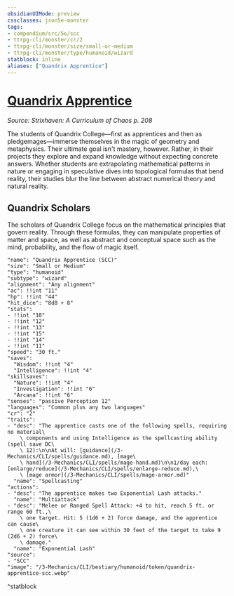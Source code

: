 ```yaml
---
obsidianUIMode: preview
cssclasses: json5e-monster
tags:
- compendium/src/5e/scc
- ttrpg-cli/monster/cr/2
- ttrpg-cli/monster/size/small-or-medium
- ttrpg-cli/monster/type/humanoid/wizard
statblock: inline
aliases: ["Quandrix Apprentice"]
---
```

# [Quandrix Apprentice](3-Mechanics\CLI\bestiary\humanoid/quandrix-apprentice-scc.md)
*Source: Strixhaven: A Curriculum of Chaos p. 208*  

The students of Quandrix College—first as apprentices and then as pledgemages—immerse themselves in the magic of geometry and metaphysics. Their ultimate goal isn't mastery, however. Rather, in their projects they explore and expand knowledge without expecting concrete answers. Whether students are extrapolating mathematical patterns in nature or engaging in speculative dives into topological formulas that bend reality, their studies blur the line between abstract numerical theory and natural reality.

## Quandrix Scholars

The scholars of Quandrix College focus on the mathematical principles that govern reality. Through these formulas, they can manipulate properties of matter and space, as well as abstract and conceptual space such as the mind, probability, and the flow of magic itself.

```statblock
"name": "Quandrix Apprentice (SCC)"
"size": "Small or Medium"
"type": "humanoid"
"subtype": "wizard"
"alignment": "Any alignment"
"ac": !!int "11"
"hp": !!int "44"
"hit_dice": "8d8 + 8"
"stats":
- !!int "10"
- !!int "12"
- !!int "13"
- !!int "15"
- !!int "14"
- !!int "11"
"speed": "30 ft."
"saves":
  "Wisdom": !!int "4"
  "Intelligence": !!int "4"
"skillsaves":
  "Nature": !!int "4"
  "Investigation": !!int "6"
  "Arcana": !!int "6"
"senses": "passive Perception 12"
"languages": "Common plus any two languages"
"cr": "2"
"traits":
- "desc": "The apprentice casts one of the following spells, requiring no material\
    \ components and using Intelligence as the spellcasting ability (spell save DC\
    \ 12):\n\nAt will: [guidance](/3-Mechanics/CLI/spells/guidance.md), [mage\
    \ hand](/3-Mechanics/CLI/spells/mage-hand.md)\n\n1/day each: [enlarge/reduce](/3-Mechanics/CLI/spells/enlarge-reduce.md),\
    \ [mage armor](/3-Mechanics/CLI/spells/mage-armor.md)"
  "name": "Spellcasting"
"actions":
- "desc": "The apprentice makes two Exponential Lash attacks."
  "name": "Multiattack"
- "desc": "Melee or Ranged Spell Attack: +4 to hit, reach 5 ft. or range 60 ft.,\
    \ one target. Hit: 5 (1d6 + 2) force damage, and the apprentice can cause\
    \ one creature it can see within 30 feet of the target to take 9 (2d6 + 2) force\
    \ damage."
  "name": "Exponential Lash"
"source":
- "SCC"
"image": "/3-Mechanics/CLI/bestiary/humanoid/token/quandrix-apprentice-scc.webp"
```
^statblock